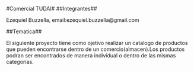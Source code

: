#Comercial TUDAI#
##Integrantes##
<p>Ezequiel Buzzella, email:ezequiel.buzzella@gmail.com</p>
##Tematica##
<p>El siguiente proyecto tiene como ojetivo realizar un catalogo de productos que pueden encontrarse dentro de un
comercio(almacen).Los productos podran ser encontrados de manera individual o dentro de las mismas categorias.</p>

